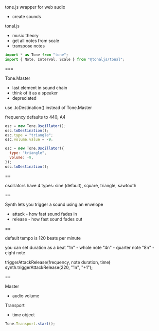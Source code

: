 tone.js wrapper for web audio

- create sounds

tonal.js

- music theory
- get all notes from scale
- transpose notes

```js
import * as Tone from "tone";
import { Note, Interval, Scale } from "@tonaljs/tonal";
```

===

Tone.Master

- last element in sound chain
- think of it as a speaker
- depreciated

use .toDestination() instead of Tone.Master

frequency defaults to 440, A4

```js
osc = new Tone.Oscillator();
osc.toDestination();
osc.type = "triangle";
osc.volume.value = -9;
```

```js
osc = new Tone.Oscillator({
  type: "triangle",
  volume: -9,
});
osc.toDestination();
```

==

oscillators have 4 types: sine (default), square, triangle, sawtooth

==

Synth lets you trigger a sound using an envelope

- attack - how fast sound fades in
- release - how fast sound fades out

==

default tempo is 120 beats per minute

you can set duration as a beat
"1n" - whole note
"4n" - quarter note
"8n" - eight note

triggerAttackRelease(frequency, note duration, time)
synth.triggerAttackRelease(220, "1n", "+1");

==

Master

- audio volume

Transport

- time object

```js
Tone.Transport.start();
```
